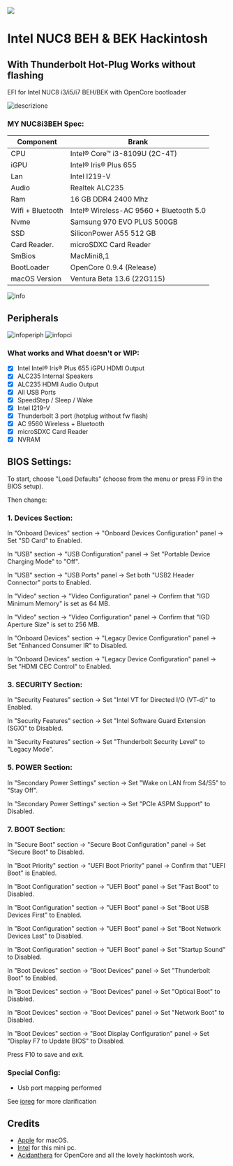[![](https://img.shields.io/badge/EFI-Release-informational?style=flat&logo=apple&logoColor=white&color=9debeb)](https://github.com/Lorys89/Intel-NUC8-Hackintosh/releases)

# Intel NUC8 BEH & BEK Hackintosh
## With Thunderbolt Hot-Plug Works without flashing

EFI for Intel NUC8 i3/i5/i7 BEH/BEK with OpenCore bootloader

![descrizione](./Screenshot/pc.png)

### MY NUC8i3BEH Spec:

| Component        | Brank                                  |
| ---------------- | ---------------------------------------|
| CPU              | Intel® Core™ i3-8109U (2C-4T)          |
| iGPU             | Intel® Iris® Plus 655                  |
| Lan              | Intel I219-V                           |
| Audio            | Realtek ALC235                         |
| Ram              | 16 GB DDR4 2400 Mhz                    |
| Wifi + Bluetooth | Intel® Wireless-AC 9560 + Bluetooth 5.0|
| Nvme             | Samsung 970 EVO PLUS 500GB             |
| SSD              | SiliconPower A55 512 GB                |
| Card Reader.     | microSDXC Card Reader                  |
| SmBios           | MacMini8,1                             |
| BootLoader       | OpenCore 0.9.4 (Release)               |
| macOS Version    | Ventura Beta 13.6 (22G115)             |


![info](./Screenshot/INFO.png)

## Peripherals

![infoperiph](./Screenshot/PERIPH.png)
![infopci](./Screenshot/PCI.png)

### What works and What doesn't or WIP:

- [x] Intel Intel® Iris® Plus 655 iGPU HDMI Output
- [x] ALC235 Internal Speakers
- [x] ALC235 HDMI Audio Output
- [x] All USB Ports 
- [x] SpeedStep / Sleep / Wake
- [x] Intel I219-V
- [x] Thunderbolt 3 port (hotplug without fw flash)
- [x] AC 9560 Wireless + Bluetooth
- [x] microSDXC Card Reader
- [x] NVRAM

## BIOS Settings:
To start, choose "Load Defaults" (choose from the menu or press F9 in the BIOS setup).

Then change:

### 1. Devices Section:

In "Onboard Devices" section → "Onboard Devices Configuration" panel → Set "SD Card" to Enabled.

In "USB" section → "USB Configuration" panel → Set "Portable Device Charging Mode" to "Off".

In "USB" section → "USB Ports" panel → Set both "USB2 Header Connector" ports to Enabled.

In "Video" section → "Video Configuration" panel → Confirm that "IGD Minimum Memory" is set as 64 MB.

In "Video" section → "Video Configuration" panel → Confirm that "IGD Aperture Size" is set to 256 MB.

In "Onboard Devices" section → "Legacy Device Configuration" panel → Set "Enhanced Consumer IR" to Disabled.

In "Onboard Devices" section → "Legacy Device Configuration" panel → Set "HDMI CEC Control" to Enabled.

### 3. SECURITY Section:

In "Security Features" section → Set "Intel VT for Directed I/O (VT-d)" to Enabled.

In "Security Features" section → Set "Intel Software Guard Extension (SGX)" to Disabled.

In "Security Features" section → Set "Thunderbolt Security Level" to "Legacy Mode".

### 5. POWER Section:

In "Secondary Power Settings" section → Set "Wake on LAN from S4/S5" to "Stay Off".

In "Secondary Power Settings" section → Set "PCIe ASPM Support" to Disabled.

### 7. BOOT Section:

In "Secure Boot" section → "Secure Boot Configuration" panel → Set "Secure Boot" to Disabled.

In "Boot Priority" section → "UEFI Boot Priority" panel → Confirm that "UEFI Boot" is Enabled.

In "Boot Configuration" section → "UEFI Boot" panel → Set "Fast Boot" to Disabled.

In "Boot Configuration" section → "UEFI Boot" panel → Set "Boot USB Devices First" to Enabled.

In "Boot Configuration" section → "UEFI Boot" panel → Set "Boot Network Devices Last" to Disabled.

In "Boot Configuration" section → "UEFI Boot" panel → Set "Startup Sound" to Disabled.

In "Boot Devices" section → "Boot Devices" panel → Set "Thunderbolt Boot" to Enabled.

In "Boot Devices" section → "Boot Devices" panel → Set "Optical Boot" to Disabled.

In "Boot Devices" section → "Boot Devices" panel → Set "Network Boot" to Disabled.

In "Boot Devices" section → "Boot Display Configuration" panel → Set "Display F7 to Update BIOS" to Disabled.

Press F10 to save and exit.

### Special Config:

- Usb port mapping performed


See [ioreg]([./IOREG-MacMini8%2C1.ioreg](https://raw.githubusercontent.com/Lorys89/Intel-NUC8-Hackintosh/main/IOREG-MacMini8%2C1.ioreg)) for more clarification

## Credits

- [Apple](https://apple.com) for macOS.
- [Intel](https://www.intel.it/content/www/it/it/products/details/nuc.html) for this mini pc.
- [Acidanthera](https://github.com/acidanthera) for OpenCore and all the lovely hackintosh work.
